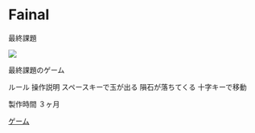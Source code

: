 # Fainal
最終課題


<img src="./jp.png">

最終課題のゲーム

ルール
操作説明
スペースキーで玉が出る
隕石が落ちてくる
十字キーで移動

製作時間
３ヶ月

[ゲーム](./index.html)
